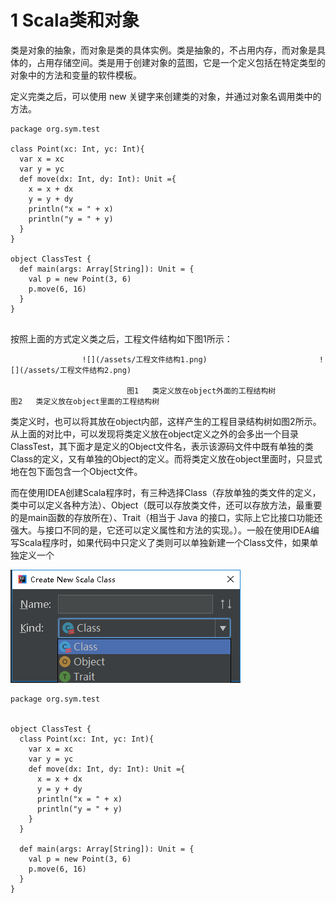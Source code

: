 # 1 Scala类和对象

类是对象的抽象，而对象是类的具体实例。类是抽象的，不占用内存，而对象是具体的，占用存储空间。类是用于创建对象的蓝图，它是一个定义包括在特定类型的对象中的方法和变量的软件模板。

定义完类之后，可以使用 new 关键字来创建类的对象，并通过对象名调用类中的方法。

```
package org.sym.test

class Point(xc: Int, yc: Int){
  var x = xc
  var y = yc
  def move(dx: Int, dy: Int): Unit ={
    x = x + dx
    y = y + dy
    println("x = " + x)
    println("y = " + y)
  }
}

object ClassTest {
  def main(args: Array[String]): Unit = {
    val p = new Point(3, 6)
    p.move(6, 16)
  }
}


```

按照上面的方式定义类之后，工程文件结构如下图1所示：

                    ![](/assets/工程文件结构1.png)                         ![](/assets/工程文件结构2.png)

                              图1   类定义放在object外面的工程结构树                                                图2   类定义放在object里面的工程结构树

类定义时，也可以将其放在object内部，这样产生的工程目录结构树如图2所示。从上面的对比中，可以发现将类定义放在object定义之外的会多出一个目录ClassTest，其下面才是定义的Object文件名，表示该源码文件中既有单独的类Class的定义，又有单独的Object的定义。而将类定义放在object里面时，只显式地在包下面包含一个Object文件。

而在使用IDEA创建Scala程序时，有三种选择Class（存放单独的类文件的定义，类中可以定义各种方法）、Object（既可以存放类文件，还可以存放方法，最重要的是main函数的存放所在）、Trait（相当于 Java 的接口，实际上它比接口功能还强大。与接口不同的是，它还可以定义属性和方法的实现。）。一般在使用IDEA编写Scala程序时，如果代码中只定义了类则可以单独新建一个Class文件，如果单独定义一个

![](/assets/Scala类、对象、特质.png)

```
package org.sym.test


object ClassTest {
  class Point(xc: Int, yc: Int){
    var x = xc
    var y = yc
    def move(dx: Int, dy: Int): Unit ={
      x = x + dx
      y = y + dy
      println("x = " + x)
      println("y = " + y)
    }
  }

  def main(args: Array[String]): Unit = {
    val p = new Point(3, 6)
    p.move(6, 16)
  }
}
```



